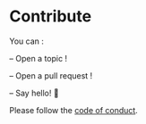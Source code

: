# Contribute

You can :

– Open a topic !

– Open a pull request !

– Say hello! 👋

Please follow the [code of conduct](CODE_OF_CONDUCT.md).